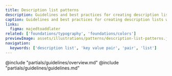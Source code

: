 ```yaml
---
title: Description list patterns
description: Guidelines and best practices for creating description lists with Helios Foundations.
caption: Guidelines and best practices for creating description lists with Helios Foundations.
links:
  figma: majedtoaddlater
related: ['foundations/typography', 'foundations/colors']
previewImage: assets/illustrations/patterns/description-list-patterns.jpg
navigation:
  keywords: ['description list', 'key value pair', 'pair', 'list']
---
```


<section data-tab="Guidelines">
  @include "partials/guidelines/overview.md"
  @include "partials/guidelines/guidelines.md"
</section>
